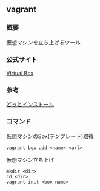 vagrant
----

### 概要
仮想マシンを立ち上げるツール

### 公式サイト
[Virtual Box](https://www.virtualbox.org/)

### 参考 
[どっとインストール](http://dotinstall.com/lessons/basic_vagrant)

### コマンド
仮想マシンのBox(テンプレート)取得
```
vagrant box add <name> <url>
```
仮想マシン立ち上げ
```
mkdir <dir>
cd <dir>
vagrant init <box name>
```
